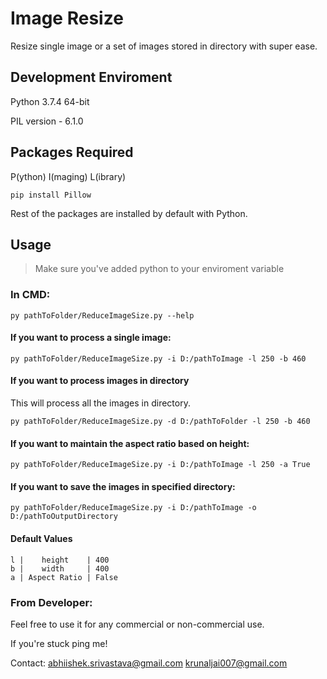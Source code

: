 # Image Resize
Resize single image or a set of images stored in directory with super ease.

## Development Enviroment
Python 3.7.4 64-bit

PIL version - 6.1.0

## Packages Required
P(ython) I(maging) L(ibrary)
```
pip install Pillow
```
Rest of the packages are installed by default with Python.

## Usage
> Make sure you've added python to your enviroment variable

### In CMD:
```
py pathToFolder/ReduceImageSize.py --help
```

#### If you want to process a single image:
```
py pathToFolder/ReduceImageSize.py -i D:/pathToImage -l 250 -b 460
```

#### If you want to process images in directory
This will process all the images in directory.
```
py pathToFolder/ReduceImageSize.py -d D:/pathToFolder -l 250 -b 460
```

#### If you want to maintain the aspect ratio based on height:
```
py pathToFolder/ReduceImageSize.py -i D:/pathToImage -l 250 -a True
```

#### If you want to save the images in specified directory:
```
py pathToFolder/ReduceImageSize.py -i D:/pathToImage -o D:/pathToOutputDirectory
```

#### Default Values
```
l |    height    | 400  
b |    width     | 400  
a | Aspect Ratio | False
```

### From Developer:
Feel free to use it for any commercial or non-commercial use. 

If you're stuck ping me!

Contact: 
abhiishek.srivastava@gmail.com
krunaljai007@gmail.com
